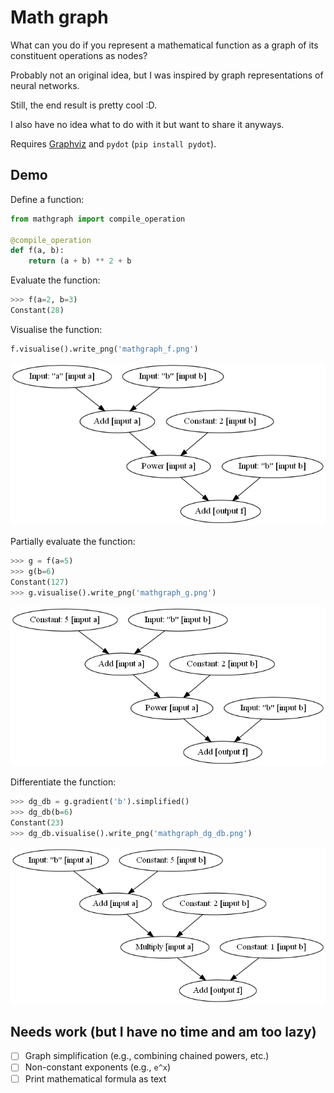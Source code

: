 # Math graph

What can you do if you represent a mathematical function as a graph of its constituent operations as nodes?

Probably not an original idea, but I was inspired by graph representations of neural networks.

Still, the end result is pretty cool :D.

I also have no idea what to do with it but want to share it anyways.

Requires [Graphviz](https://graphviz.org/) and `pydot` (`pip install pydot`).

## Demo

Define a function:

```py
from mathgraph import compile_operation

@compile_operation
def f(a, b):
    return (a + b) ** 2 + b
```

Evaluate the function:

```py
>>> f(a=2, b=3)
Constant(28)
```

Visualise the function:

```py
f.visualise().write_png('mathgraph_f.png')
```

![mathgraph_f.png](images/mathgraph_f.png)

Partially evaluate the function:

```py
>>> g = f(a=5)
>>> g(b=6)
Constant(127)
>>> g.visualise().write_png('mathgraph_g.png')
```

![mathgraph_g.png](images/mathgraph_g.png)

Differentiate the function:

```py
>>> dg_db = g.gradient('b').simplified()
>>> dg_db(b=6)
Constant(23)
>>> dg_db.visualise().write_png('mathgraph_dg_db.png')
```

![mathgraph_dg_db.png](images/mathgraph_dg_db.png)

## Needs work (but I have no time and am too lazy)

- [ ] Graph simplification (e.g., combining chained powers, etc.)
- [ ] Non-constant exponents (e.g., `e^x`)
- [ ] Print mathematical formula as text
